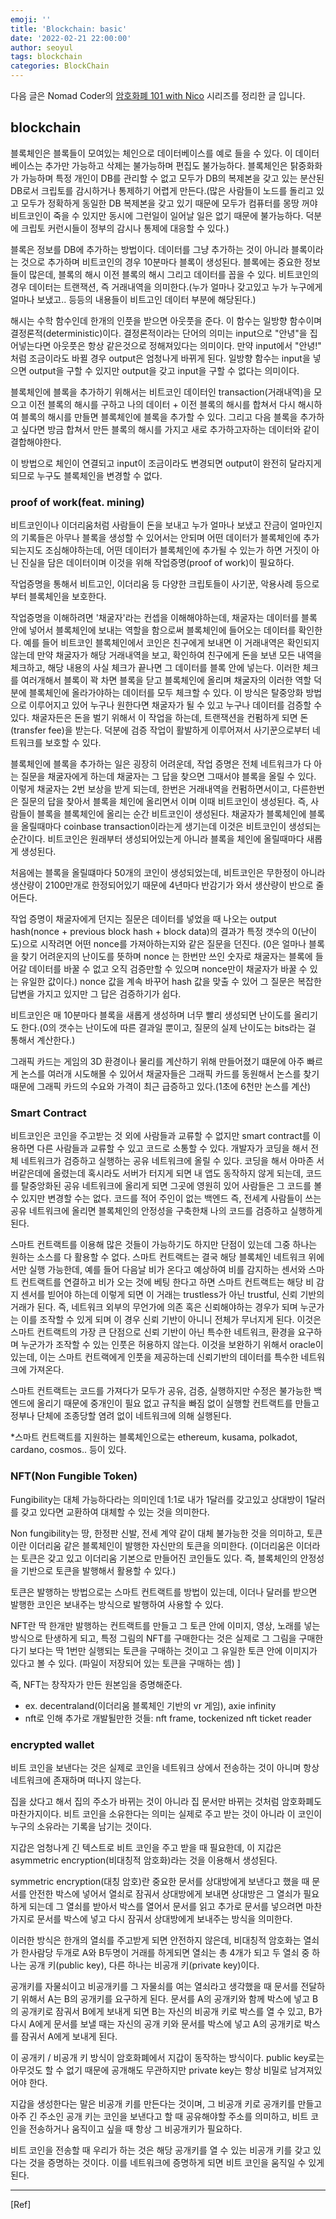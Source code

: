 ```yaml
---
emoji: ''
title: 'Blockchain: basic'
date: '2022-02-21 22:00:00'
author: seoyul
tags: blockchain
categories: BlockChain
---
```


다음 글은 Nomad Coder의 [암호화폐 101 with Nico](https://www.youtube.com/watch?v=ElGBP90XZWE&list=PL7jH19IHhOLOJfXeVqjtiawzNQLxOgTdq&index=3) 시리즈를 정리한 글 입니다.

## blockchain

블록체인은 블록들이 모여있는 체인으로 데이터베이스를 예로 들을 수 있다. 이 데이터베이스는 추가만 가능하고 삭제는 불가능하며 편집도 불가능하다.
블록체인은 탉중화화가 가능하며 특정 개인이 DB를 관리할 수 없고 모두가 DB의 복제본을 갖고 있는 분산된 DB로서 크립토를 감시하거나 통제하기 어렵게 만든다.(많은 사람들이 노드를 돌리고 있고 모두가 정확하게 동일한 DB 복제본을 갖고 있기 때문에 모두가 컴퓨터를 몽땅 꺼야 비트코인이 죽을 수 있지만 동시에 그런일이 일어날 일은 없기 때문에 불가능하다. 덕분에 크립토 커런시들이 정부의 감시나 통제에 대응할 수 있다.)

블록은 정보를 DB에 추가하는 방법이다. 데이터를 그냥 추가하는 것이 아니라 블록이라는 것으로 추가하며 비트코인의 경우 10분마다 블록이 생성된다.
블록에는 중요한 정보들이 많은데, 블록의 해시 이전 블록의 해시 그리고 데이터를 꼽을 수 있다.
비트코인의 경우 데이터는 트랜잭션, 즉 거래내역을 의미한다.(누가 얼마나 갖고있고 누가 누구에게 얼마나 보냈고.. 등등의 내용들이 비트고인 데이터 부분에 해당된다.)

해시는 수학 함수인데 한개의 인풋을 받으면 아웃풋을 준다. 이 함수는 일방향 함수이며 결정론적(deterministic)이다.
결정론적이라는 단어의 의미는 input으로 "안녕"을 집어넣는다면 아웃풋은 항상 같은것으로 정해져있다는 의미이다. 만약 input에서 "안녕!" 처럼 조금이라도 바뀔 경우 output은 엄청나게 바뀌게 된다.
일방향 함수는 input을 넣으면 output을 구할 수 있지만 output을 갖고 input을 구할 수 없다는 의미이다.

블록체인에 블록을 추가하기 위해서는 비트코인 데이터인 transaction(거래내역)을 모으고 이전 블록의 해시를 구하고 나의 데이터 + 이전 블록의 해시를 합쳐서 다시 해시하여 블록의 해시를 만들면 블록체인에 블록을 추가할 수 있다. 그리고 다음 블록을 추가하고 싶다면 방금 합쳐서 만든 블록의 해시를 가지고 새로 추가하고자하는 데이터와 같이 결합해야한다.

이 방법으로 체인이 연결되고 input이 조금이라도 변경되면 output이 완전히 달라지게 되므로 누구도 블록체인을 변경할 수 없다.

### proof of work(feat. mining)

비트코인이나 이더리움처럼 사람들이 돈을 보내고 누가 얼마나 보냈고 잔금이 얼마인지의 기록들은 아무나 블록을 생성할 수 있어서는 안되며 어떤 데이터가 블록체인에 추가되는지도 조심해야하는데, 어떤 데이터가 블록체인에 추가될 수 있는가 하면 거짓이 아닌 진실을 담은 데이터이며 이것을 위해 작업증명(proof of work)이 필요하다.

작업증명을 통해서 비트고인, 이더리움 등 다양한 크립토들이 사기꾼, 악용사례 등으로 부터 블록체인을 보호한다.

작업증명을 이해하려면 '채굴자'라는 컨셉을 이해해야하는데, 채굴자는 데이터를 블록 안에 넣어서 블록체인에 보내는 역할을 함으로써 블록체인에 들어오는 데이터를 확인한다.
예를 들어 비트코인 블록체인에서 코인은 친구에게 보내면 이 거래내역은 확인되지 않는데 만약 채굴자가 해당 거래내역을 보고, 확인하여 친구에게 돈을 보낸 모든 내역을 체크하고, 해당 내용의 사실 체크가 끝나면 그 데이터를 블록 안에 넣는다. 이러한 체크를 여러개해서 블록이 꽉 차면 블록을 닫고 블록체인에 올리며 채굴자의 이러한 역할 덕분에 블록체인에 올라가야하는 데이터를 모두 체크할 수 있다.
이 방식은 탈중앙화 방법으로 이루어지고 있어 누구나 원한다면 채굴자가 될 수 있고 누구나 데이터를 검증할 수 있다. 채굴자든은 돈을 벌기 위해서 이 작업을 하는데, 트랜잭션을 컨펌하게 되면 돈(transfer fee)을 받는다. 덕분에 검증 작업이 활발하게 이루어져서 사기꾼으로부터 네트워크를 보호할 수 있다.

블록체인에 블록을 추가하는 일은 굉장히 어려운데, 작업 증명은 전체 네트워크가 다 아는 질문을 채굴자에게 하는데 채굴자는 그 답을 찾으면 그때서야 블록을 올릴 수 있다.
이렇게 채굴자는 2번 보상을 받게 되는데, 한번은 거래내역을 컨펌하면서이고, 다른한번은 질문의 답을 찾아서 블록을 체인에 올리면서 이며 이때 비트코인이 생성된다. 즉, 사람들이 블록을 블록체인에 올리는 순간 비트코인이 생성된다.
채굴자가 블록체인에 블록을 올릴때마다 coinbase transaction이라는게 생기는데 이것은 비트코인이 생성되는 순간이다. 비트코인은 원래부터 생성되어있는게 아니라 블록을 체인에 올릴때마다 새롭게 생성된다.

처음에는 블록을 올릴떄마다 50개의 코인이 생성되었는데, 비트코인은 무한정이 아니라 생산량이 2100만개로 한정되어있기 때문에 4년마다 반감기가 와서 생산량이 반으로 줄어든다.

작업 증명이 채굴자에게 던지는 질문은 데이터를 넣었을 때 나오는 output hash(nonce + previous block hash + block data)의 결과가 특정 갯수의 0(난이도)으로 시작려면 어떤 nonce를 가져아하는지와 같은 질문을 던진다. (0은 얼마나 블록을 찾기 어려운지의 난이도를 뜻하며 nonce 는 한번만 쓰인 숫자로 채굴자는 블록에 들어갈 데이터를 바꿀 수 없고 오직 검증만할 수 있으며 nonce만이 채굴자가 바꿀 수 있는 유일한 값이다.) nonce 값을 계속 바꾸어 hash 값을 맞출 수 있어 그 질문은 복잡한 답변을 가지고 있지만 그 답은 검증하기가 쉽다.

비트코인은 매 10분마다 블록을 새롭게 생성하며 너무 빨리 생성되면 난이도를 올리기도 한다.(0의 갯수는 난이도에 따른 결과일 뿐이고, 질문의 실제 난이도는 bits라는 걸 통해서 계산한다.)

그래픽 카드는 게임의 3D 환경이나 물리를 계산하기 위해 만들어졌기 떄문에 아주 빠르게 논스를 여러개 시도해몰 수 있어서 채굴자들은 그래픽 카드를 동원해서 논스를 찾기 때문에 그래픽 카드의 수요와 가격이 최근 급증하고 있다.(1초에 6천만 논스를 계산)

### Smart Contract

비트코인은 코인을 주고받는 것 외에 사람들과 교류할 수 없지만 smart contract를 이용하면 다른 사람들과 교류할 수 있고 코드로 소통할 수 있다.
개발자가 코딩을 해서 전체 네트워크가 검증하고 실행하는 공유 네트워크에 올릴 수 있다. 코딩을 해서 아마존 서버같은데에 올렸는데 혹시라도 서버가 터지게 되면 내 앱도 동작하지 않게 되는데, 코드를 탈중앙화된 공유 네트워크에 올리게 되면 그곳에 영원히 있어 사람들은 그 코드를 볼 수 있지만 변경할 수는 없다.
코드를 적어 주인이 없는 백엔드 즉, 전세계 사람들이 쓰는 공유 네트워크에 올리면 블록체인의 안정성을 구축한채 나의 코드를 검증하고 실행하게 된다.

스마트 컨트랙트를 이용해 많은 것들이 가능하기도 하지만 단점이 있는데 그중 하나는 원하는 소스를 다 활용할 수 없다. 스마트 컨트랙트는 결국 해당 블록체인 네트워크 위에서만 실행 가능한데, 예를 들어 다음날 비가 온다고 예상하여 비를 감지하는 센서와 스마트 컨트랙트를 연결하고 비가 오는 것에 베팅 한다고 하면 스마트 컨트랙트는 해당 비 감지 센서를 빋어야 하는데 이렇게 되면 이 거래는 trustless가 아닌 trustful, 신뢰 기반의 거래가 된다. 즉, 네트워크 외부의 무언가에 의존 혹은 신뢰해야하는 경우가 되며 누군가는 이를 조작할 수 있게 되며 이 경우 신뢰 기반이 아니니 전체가 무너지게 된다. 이것은 스마트 컨트랙트의 가장 큰 단점으로 신뢰 기반이 아닌 특수한 네트워크, 환경을 요구하며 누군가가 조작할 수 있는 인풋은 허용하지 않는다. 이것을 보완하기 위해서 oracle이 있는데, 이는 스마트 컨트랙에게 인풋을 제공하는데 신뢰기반의 데이터를 특수한 네트워크에 가져온다.

스마트 컨트랙트는 코드를 가져다가 모두가 공유, 검증, 실행하지만 수정은 불가능한 백엔드에 올리기 때문에 중개인이 필요 없고 규칙을 빠짐 없이 실행할 컨트랙트를 만들고 정부나 단체에 조종당할 염려 없이 네트워크에 의해 실행된다.

\*스마트 컨트랙트를 지원하는 블록체인으로는 ethereum, kusama, polkadot, cardano, cosmos.. 등이 있다.

### NFT(Non Fungible Token)

Fungibility는 대체 가능하다라는 의미인데 1:1로 내가 1달러를 갖고있고 상대방이 1달러를 갖고 있다면 교환하여 대체할 수 있는 것을 의미한다.

Non fungibility는 땅, 한정판 신발, 전세 계약 같이 대체 불가능한 것을 의미하고, 토큰이란 이더리움 같은 블록체인이 발행한 자신만의 토큰을 의미한다. (이더리움은 이더라는 토큰은 갖고 있고 이더리움 기본으로 만들어진 코인들도 있다. 즉, 블록체인의 안정성을 기반으로 토큰을 발행해서 활용할 수 있다.)

토큰은 발행하는 방법으로는 스마트 컨트랙트를 방법이 있는데, 이더나 달러를 받으면 발행한 코인은 보내주는 방식으로 발행하여 사용할 수 있다.

NFT란 딱 한개만 발행하는 컨트랙트를 만들고 그 토큰 안에 이미지, 영상, 노래를 넣는 방식으로 탄생하게 되고, 특정 그림의 NFT를 구매한다는 것은 실제로 그 그림을 구매한다기 보다는 딱 1번만 실행되는 토큰을 구매하는 것이고 그 유일한 토큰 안에 이미지가 있다고 볼 수 있다. (파일이 저장되어 있는 토큰을 구매하는 셈) ]

즉, NFT는 창작자가 만든 원본임을 증명해준다.

- ex. decentraland(이더리움 블록체인 기반의 vr 게임), axie infinity
- nft로 인해 추가로 개발될만한 것들: nft frame, tockenized nft ticket reader

### encrypted wallet

비트 코인을 보낸다는 것은 실제로 코인을 네트워크 상에서 전송하는 것이 아니며 항상 네트워크에 존재하며 떠나지 않는다.

집을 샀다고 해서 집의 주소가 바뀌는 것이 아니라 집 문서만 바뀌는 것처럼 암호화폐도 마찬가지이다. 비트 코인을 소유한다는 의미는 실제로 주고 받는 것이 아니라 이 코인이 누구의 소유라는 기록을 남기는 것이다.

지갑은 엄청나게 긴 텍스트로 비트 코인을 주고 받을 때 필요한데, 이 지갑은 asymmetric encryption(비대칭적 암호화)라는 것을 이용해서 생성된다.

symmetric encryption(대칭 암호)란 중요한 문서를 상대방에게 보낸다고 했을 때 문서를 안전한 박스에 넣어서 열쇠로 잠궈서 상대방에게 보내면 상대방은 그 열쇠가 필요하게 되는데 그 열쇠를 받아서 박스를 열어서 문서를 읽고 추가로 문서를 넣으려면 마찬가지로 문서를 박스에 넣고 다시 잠궈서 상대방에게 보내주는 방식을 의미한다.

이러한 방식은 한개의 열쇠를 주고받게 되면 안전하지 않은데, 비대칭적 암호화는 열쇠가 한사람당 두개로 A와 B두명이 거래를 하게되면 열쇠는 총 4개가 되고 두 열쇠 중 하나는 공개 키(public key), 다른 하나는 비공개 키(private key)이다.

공개키를 자물쇠이고 비공개키를 그 자물쇠를 여는 열쇠라고 생각했을 때 문서를 전달하기 위해서 A는 B의 공개키를 요구하게 된다. 문서를 A의 공개키와 함께 박스에 넣고 B의 공개키로 잠궈서 B에게 보내게 되면 B는 자신의 비공개 키로 박스를 열 수 있고, B가 다시 A에게 문서를 보낼 때는 자신의 공개 키와 문서를 박스에 넣고 A의 공개키로 박스를 잠궈서 A에게 보내게 된다.

이 공개키 / 비공개 키 방식이 암호화폐에서 지갑이 동작하는 방식이다. public key로는 아무것도 할 수 없기 때문에 공개해도 무관하지만 private key는 항상 비밀로 남겨져있어야 한다.

지갑을 생성한다는 말은 비공개 키를 만든다는 것이며, 그 비공개 키로 공개키를 만들고 아주 긴 주소인 공개 키는 코인을 보낸다고 할 때 공유해야할 주소를 의미하고, 비트 코인을 전송하거나 움직이고 싶을 때 항상 그 비공개키가 필요하다.

비트 코인을 전송할 때 우리가 하는 것은 해당 공개키를 열 수 있는 비공개 키를 갖고 있다는 것을 증명하는 것이다. 이를 네트워크에 증명하게 되면 비트 코인을 움직일 수 있게 된다.

---

[Ref]

```toc

```
